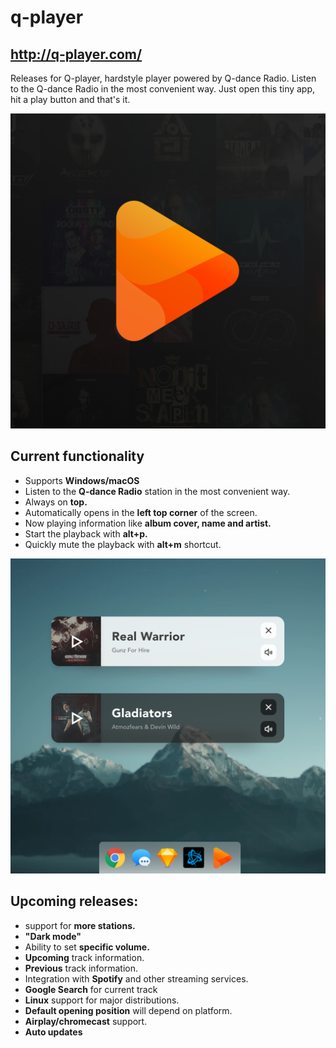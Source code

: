 # q-player
## http://q-player.com/

Releases for Q-player, hardstyle player powered by Q-dance Radio.
Listen to the Q-dance Radio in the most convenient way. Just open this tiny app, hit a play button and that's it.

![alt text](https://raw.githubusercontent.com/Toooorch/q-player/master/Screenshots/screen1.png "Icon")

## Current functionality
- Supports **Windows/macOS**
- Listen to the **Q-dance Radio** station in the most convenient way.
- Always on **top.**
- Automatically opens in the **left top corner** of the screen.
- Now playing information like **album cover, name and artist.**
- Start the playback with **alt+p.**
- Quickly mute the playback with **alt+m** shortcut.


![alt text](https://raw.githubusercontent.com/Toooorch/q-player/master/Screenshots/screen2.png "Screen")


## Upcoming releases:
- support for **more stations.**
- **"Dark mode"**
- Ability to set **specific volume.**
- **Upcoming** track information.
- **Previous** track information.
- Integration with **Spotify** and other streaming services.
- **Google Search** for current track
- **Linux** support for major distributions.
- **Default opening position** will depend on platform.
- **Airplay/chromecast** support.
- **Auto updates**
